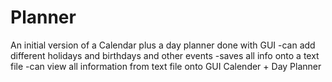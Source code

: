 Planner
=======
An initial version of a Calendar plus a day planner done with GUI
-can add different holidays and birthdays and other events
-saves all info onto a text file
-can view all information from text file onto GUI
Calender + Day Planner
